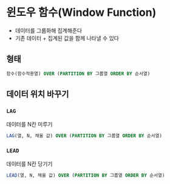 # 윈도우 함수(Window Function)
- 데이터를 그룹화해 집계해준다
- 기존 데이터 + 집계된 값을 함께 나타낼 수 있다

## 형태
```sql
함수(함수적용열) OVER (PARTITION BY 그룹열 ORDER BY 순서열)
```

## 데이터 위치 바꾸기

### `LAG`
데이터를 N칸 미루기
```sql
LAG(열, N, 채울 값) OVER (PARTITION BY 그룹열 ORDER BY 순서열)
```

### `LEAD`
데이터를 N칸 당기기
```sql
LEAD(열, N, 채울 값) OVER (PARTITION BY 그룹열 ORDER BY 순서열)
```



